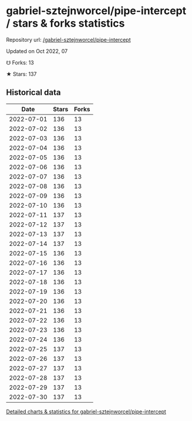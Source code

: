 # gabriel-sztejnworcel/pipe-intercept / stars & forks statistics

Repository url: [/gabriel-sztejnworcel/pipe-intercept](https://github.com/gabriel-sztejnworcel/pipe-intercept)

Updated on Oct 2022, 07

☋ Forks: 13

★ Stars: 137

## Historical data
| Date | Stars | Forks |
|------|-------|-------|
| 2022-07-01 | 136 | 13 | 
| 2022-07-02 | 136 | 13 | 
| 2022-07-03 | 136 | 13 | 
| 2022-07-04 | 136 | 13 | 
| 2022-07-05 | 136 | 13 | 
| 2022-07-06 | 136 | 13 | 
| 2022-07-07 | 136 | 13 | 
| 2022-07-08 | 136 | 13 | 
| 2022-07-09 | 136 | 13 | 
| 2022-07-10 | 136 | 13 | 
| 2022-07-11 | 137 | 13 | 
| 2022-07-12 | 137 | 13 | 
| 2022-07-13 | 137 | 13 | 
| 2022-07-14 | 137 | 13 | 
| 2022-07-15 | 136 | 13 | 
| 2022-07-16 | 136 | 13 | 
| 2022-07-17 | 136 | 13 | 
| 2022-07-18 | 136 | 13 | 
| 2022-07-19 | 136 | 13 | 
| 2022-07-20 | 136 | 13 | 
| 2022-07-21 | 136 | 13 | 
| 2022-07-22 | 136 | 13 | 
| 2022-07-23 | 136 | 13 | 
| 2022-07-24 | 136 | 13 | 
| 2022-07-25 | 137 | 13 | 
| 2022-07-26 | 137 | 13 | 
| 2022-07-27 | 137 | 13 | 
| 2022-07-28 | 137 | 13 | 
| 2022-07-29 | 137 | 13 | 
| 2022-07-30 | 137 | 13 | 


[Detailed charts & statistics for gabriel-sztejnworcel/pipe-intercept](https://reviewgithub.com/rep/gabriel-sztejnworcel/pipe-intercept)
